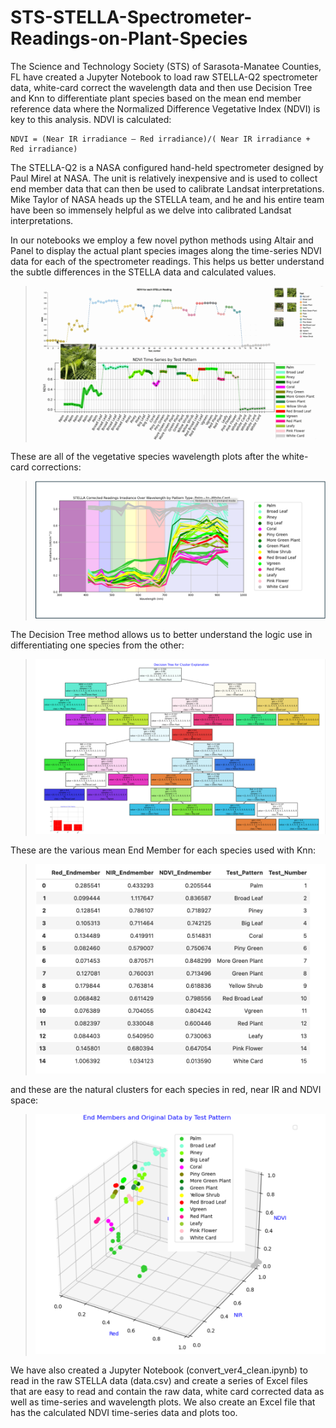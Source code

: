 # STS-STELLA-Spectrometer-Readings-on-Plant-Species
The Science and Technology Society (STS) of Sarasota-Manatee Counties, FL have created a Jupyter Notebook to load raw STELLA-Q2 spectrometer data, white-card correct the wavelength data and then use Decision Tree and Knn to differentiate plant species based on the mean end member reference data where the Normalized Difference Vegetative Index (NDVI) is key to this analysis. NDVI is calculated:

    NDVI = (Near IR irradiance – Red irradiance)/( Near IR irradiance + Red irradiance)


The STELLA-Q2 is a NASA configured hand-held spectrometer designed by Paul Mirel at NASA. The unit is relatively inexpensive and is used to collect end member data that can then be used to calibrate Landsat interpretations. Mike Taylor of NASA heads up the STELLA team, and he and his entire team have been so immensely helpful as we delve into calibrated Landsat interpretations. 

In our notebooks we employ a few novel python methods using Altair and Panel to display the actual plant species images along the time-series NDVI data for each of the spectrometer readings. This helps us better understand the subtle differences in the STELLA data and calculated values. 

>
>![animated](STELLA_with_Photos.gif)
>
>


These are all of the vegetative species wavelength plots after the white-card corrections:

>
>![animated](wavelengths.png)
>

The Decision Tree method allows us to better understand the logic use in differentiating one species from the other:

>
>![animated](DecisionTree.png)
>

These are the various mean End Member for each species used with Knn:

>
>![animated](EndMember.png)
>

and these are the natural clusters for each species in red, near IR and NDVI space:

>
>![animated](3D.png)
>



We have also created a Jupyter Notebook (convert_ver4_clean.ipynb) to read in the raw STELLA data (data.csv) and create a series of Excel files that are easy to read and contain the raw data, white card corrected data as well as time-series and wavelength plots. We also create an Excel file that has the calculated NDVI time-series data and plots too.
